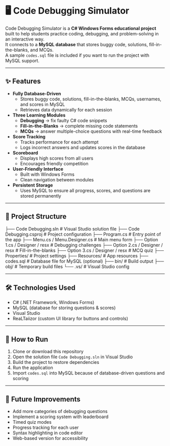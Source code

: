 # 🖥️ Code Debugging Simulator

Code Debugging Simulator is a **C# Windows Forms educational project** built to help students practice coding, debugging, and problem-solving in an interactive way.  
It connects to a **MySQL database** that stores buggy code, solutions, fill-in-the-blanks, and MCQs.  
A sample `codes.sql` file is included if you want to run the project with MySQL support.

---

## ✨ Features
- **Fully Database-Driven**
  - Stores buggy code, solutions, fill-in-the-blanks, MCQs, usernames, and scores in MySQL  
  - Retrieves data dynamically for each session  
- **Three Learning Modules**
  - **Debugging** → fix faulty C# code snippets  
  - **Fill-in-the-Blanks** → complete missing code statements  
  - **MCQs** → answer multiple-choice questions with real-time feedback  
- **Score Tracking**
  - Tracks performance for each attempt  
  - Logs incorrect answers and updates scores in the database  
- **Scoreboard**
  - Displays high scores from all users  
  - Encourages friendly competition  
- **User-Friendly Interface**
  - Built with Windows Forms  
  - Clean navigation between modules  
- **Persistent Storage**
  - Uses MySQL to ensure all progress, scores, and questions are stored permanently  

---

## 📂 Project Structure
├── Code Debugging.sln # Visual Studio solution file
├── Code Debugging.csproj # Project configuration
├── Program.cs # Entry point of the app
├── Menu.cs / Menu.Designer.cs # Main menu form
├── Option 1.cs / Designer / resx # Debugging challenges
├── Option 2.cs / Designer / resx # Fill-in-the-blanks
├── Option 3.cs / Designer / resx # MCQ quiz
├── Properties/ # Project settings
├── Resources/ # App resources
├── codes.sql # Database file for MySQL (optional)
├── bin/ # Build output
├── obj/ # Temporary build files
└── .vs/ # Visual Studio config


---

## 🛠️ Technologies Used
- C# (.NET Framework, Windows Forms)  
- MySQL (database for storing questions & scores)  
- Visual Studio  
- ReaLTaiizor (custom UI library for buttons and controls)  

---

## 🚀 How to Run
1. Clone or download this repository  
2. Open the solution file `Code Debugging.sln` in Visual Studio  
3. Build the project to restore dependencies  
4. Run the application  
5. Import `codes.sql` into MySQL because of database-driven questions and scoring  

---

## 📌 Future Improvements
- Add more categories of debugging questions  
- Implement a scoring system with leaderboard  
- Timed quiz modes  
- Progress tracking for each user  
- Syntax highlighting in code editor  
- Web-based version for accessibility  


